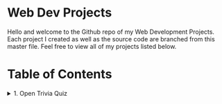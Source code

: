 # Web Dev Projects

Hello and welcome to the Github repo of my Web Development Projects. Each project I created as well as the source code are branched from this master file. Feel free to view all of my projects listed below.

# Table of Contents
<details>
<summary>1. Open Trivia Quiz</summary>
<h3>Overview</h3>

> This is a trivia quiz app. It asks quiestions about computer informations and you just have to pick you answers from the options provided. It uses its data from [Open Trivia Database](https://opentdb.com/) - an open source database

[View it live from your browser.](https://thestaxdev.github.io/quizzical-v3/) Deployed with github pages
<br>
[View project source code.](https://github.com/thestaxdev/quizzical-v3)
<br>
[Figma wifreframe.](https://www.figma.com/file/NsSV0hmScNay0evCbserKb/Quiz-App-Components-v2?node-id=0%3A1)

> ### :hammer_and_wrench: Languages and Tools used on this project:
<img width='50px' height='50px' src="https://github.com/devicons/devicon/blob/master/icons/react/react-original.svg">
<img width='50px' height='50px' src="https://github.com/devicons/devicon/blob/master/icons/javascript/javascript-plain.svg">
<img width='50px' height='50px' src="https://github.com/devicons/devicon/blob/master/icons/css3/css3-plain.svg">
<img width='50px' height='50px' src="https://github.com/devicons/devicon/blob/master/icons/html5/html5-plain.svg">
<img width='50px' height='50px' src="https://github.com/devicons/devicon/blob/master/icons/vscode/vscode-original.svg">
</details>

